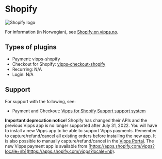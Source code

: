 <!-- START_METADATA
---
hide_table_of_contents: true
pagination_next: null
pagination_prev: null
---
END_METADATA -->

# Shopify

![Shopify logo](../images/shopify.png)

For information (in Norwegian), see [Shopify on vipps.no](https://www.vipps.no/produkter-og-tjenester/bedrift/ta-betalt-paa-nett/ta-betalt-paa-nett/shopify/).


## Types of plugins

* Payment: [vipps-shopify](https://github.com/vippsas/vipps-shopify)
* Checkout for Shopify: [vipps-checkout-shopify](https://apps.shopify.com/vipps-checkout?locale=nb)
* Recurring: N/A
* Login: N/A

## Support

For support with the following, see:

* Payment and Checkout: [Vipps for Shopify Support support system](https://vipps-shopify.atlassian.net/servicedesk/customer/portal/3)

**Important deprecation notice!** Shopify has changed their APIs and the previous
Vipps app is no longer supported after July 31, 2022. You will have to install a
new Vipps app to be able to support Vipps payments. Remember to capture/refund/cancel
all existing orders before installing the new app. It is also possible to manually
capture/refund/cancel in the [Vipps Portal](https://portal.vipps.no).
The new Vipps payment app is available from [https://apps.shopify.com/vipps?locale=nb](https://apps.shopify.com/vipps?locale=nb).
